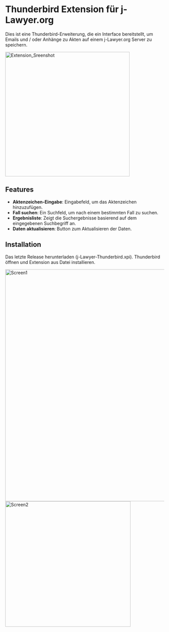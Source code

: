 # Thunderbird Extension für j-Lawyer.org

Dies ist eine Thunderbird-Erweiterung, die ein Interface bereitstellt, um Emails und / oder Anhänge zu Akten auf einem j-Lawyer.org Server zu speichern.

<img width="394" alt="Extension_Sreenshot" src="https://github.com/iradraconis/j-Lawyer-Thunderbird-Extension/assets/71747937/1173c26b-132a-4e81-9b24-93b550b58af2">

## Features

- **Aktenzeichen-Eingabe**: Eingabefeld, um das Aktenzeichen hinzuzufügen.
- **Fall suchen**: Ein Suchfeld, um nach einem bestimmten Fall zu suchen.
- **Ergebnisliste**: Zeigt die Suchergebnisse basierend auf dem eingegebenen Suchbegriff an.
- **Daten aktualisieren**: Button zum Aktualisieren der Daten.
  
## Installation
Das letzte Release herunterladen (j-Lawyer-Thunderbird.xpi). Thunderbird öffnen und Extension aus Datei installieren.

<img width="734" alt="Screen1" src="https://github.com/iradraconis/j-Lawyer-Thunderbird-Extension/assets/71747937/bd06b024-eb93-4fd8-852c-5f441a41675d">

<img width="397" alt="Screen2" src="https://github.com/iradraconis/j-Lawyer-Thunderbird-Extension/assets/71747937/57579dcc-85f1-40e9-a3ab-e70735f74d4e">

